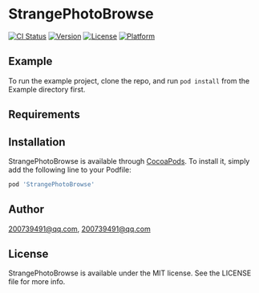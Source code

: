 # StrangePhotoBrowse

[![CI Status](https://img.shields.io/travis/200739491@qq.com/StrangePhotoBrowse.svg?style=flat)](https://travis-ci.org/200739491@qq.com/StrangePhotoBrowse)
[![Version](https://img.shields.io/cocoapods/v/StrangePhotoBrowse.svg?style=flat)](https://cocoapods.org/pods/StrangePhotoBrowse)
[![License](https://img.shields.io/cocoapods/l/StrangePhotoBrowse.svg?style=flat)](https://cocoapods.org/pods/StrangePhotoBrowse)
[![Platform](https://img.shields.io/cocoapods/p/StrangePhotoBrowse.svg?style=flat)](https://cocoapods.org/pods/StrangePhotoBrowse)

## Example

To run the example project, clone the repo, and run `pod install` from the Example directory first.

## Requirements

## Installation

StrangePhotoBrowse is available through [CocoaPods](https://cocoapods.org). To install
it, simply add the following line to your Podfile:

```ruby
pod 'StrangePhotoBrowse'
```

## Author

200739491@qq.com, 200739491@qq.com

## License

StrangePhotoBrowse is available under the MIT license. See the LICENSE file for more info.
